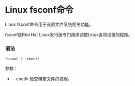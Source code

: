 # Linux fsconf命令

Linux fsconf命令用于设置文件系统相关功能。

fsconf是Red Hat Linux发行版专门用来调整Linux各项设置的程序。

### 语法

    fsconf [--check]

参数：

- --chedk   检查特定文件的权限。